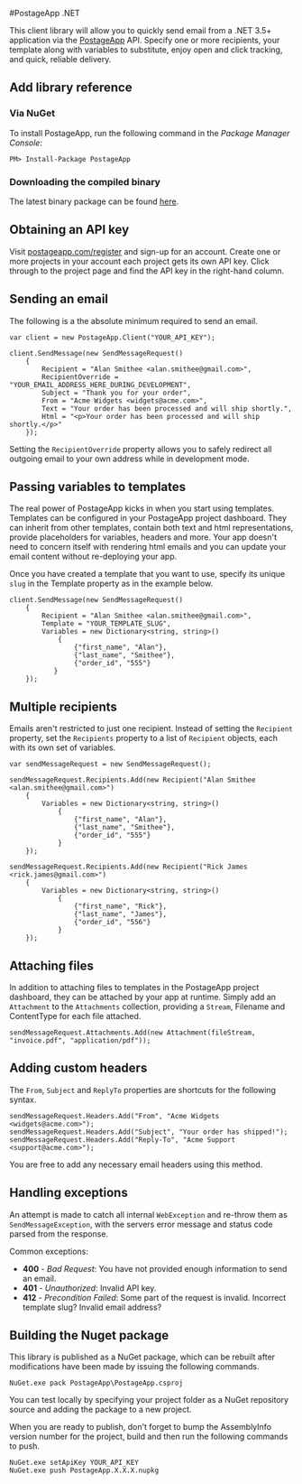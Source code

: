 #PostageApp .NET

This client library will allow you to quickly send email from a .NET 3.5+ application via the [PostageApp](http://postageapp.com) API. 
Specify one or more recipients, your template along with variables to substitute, enjoy open and click tracking, and quick, reliable delivery.

## Add library reference

### Via NuGet

To install PostageApp, run the following command in the *Package Manager Console*:

	PM> Install-Package PostageApp

### Downloading the compiled binary

The latest binary package can be found [here](http://postageapp.com/postageapp-net/PostageApp.0.0.1.zip).

## Obtaining an API key

Visit [postageapp.com/register](https://secure.postageapp.com/register) and sign-up for an account. Create one or more projects
in your account each project gets its own API key. Click through to the project page and find the API key in the right-hand column.

## Sending an email

The following is a the absolute minimum required to send an email.

	var client = new PostageApp.Client("YOUR_API_KEY");

	client.SendMessage(new SendMessageRequest()
		{
			Recipient = "Alan Smithee <alan.smithee@gmail.com>",
			RecipientOverride = "YOUR_EMAIL_ADDRESS_HERE_DURING_DEVELOPMENT",
			Subject = "Thank you for your order",
			From = "Acme Widgets <widgets@acme.com>",
			Text = "Your order has been processed and will ship shortly.",
			Html = "<p>Your order has been processed and will ship shortly.</p>"
		});

Setting the `RecipientOverride` property allows you to safely redirect all outgoing email to your own address while in development mode.

## Passing variables to templates

The real power of PostageApp kicks in when you start using templates. Templates can be configured in your PostageApp project dashboard. 
They can inherit from other templates, contain both text and html representations, provide placeholders for variables, headers and more. 
Your app doesn't need to concern itself with rendering html emails and you can update your email content without re-deploying your app. 

Once you have created a template that you want to use, specify its unique `slug` in the Template property as in the example below.

	client.SendMessage(new SendMessageRequest()
		{
			Recipient = "Alan Smithee <alan.smithee@gmail.com>",
			Template = "YOUR_TEMPLATE_SLUG",
			Variables = new Dictionary<string, string>()
				{
					{"first_name", "Alan"},
					{"last_name", "Smithee"},
					{"order_id", "555"}
			   }
		});

## Multiple recipients

Emails aren't restricted to just one recipient. Instead of setting the `Recipient` property, set the `Recipients` property
to a list of `Recipient` objects, each with its own set of variables.

	var sendMessageRequest = new SendMessageRequest();

    sendMessageRequest.Recipients.Add(new Recipient("Alan Smithee <alan.smithee@gmail.com>")
        {
            Variables = new Dictionary<string, string>()
                {
                    {"first_name", "Alan"},
					{"last_name", "Smithee"},
			        {"order_id", "555"}
                }
        });

    sendMessageRequest.Recipients.Add(new Recipient("Rick James <rick.james@gmail.com>")
        {
            Variables = new Dictionary<string, string>()
                {
                    {"first_name", "Rick"},
                    {"last_name", "James"},
                    {"order_id", "556"}
                }
        });       

## Attaching files

In addition to attaching files to templates in the PostageApp project dashboard, they can be attached by your app at runtime.
Simply add an `Attachment` to the `Attachments` collection, providing a `Stream`, Filename and ContentType for each file attached.

    sendMessageRequest.Attachments.Add(new Attachment(fileStream, "invoice.pdf", "application/pdf"));

## Adding custom headers

The `From`, `Subject` and `ReplyTo` properties are shortcuts for the following syntax.

	sendMessageRequest.Headers.Add("From", "Acme Widgets <widgets@acme.com>");
	sendMessageRequest.Headers.Add("Subject", "Your order has shipped!");
	sendMessageRequest.Headers.Add("Reply-To", "Acme Support <support@acme.com>");

You are free to add any necessary email headers using this method.

## Handling exceptions

An attempt is made to catch all internal `WebException` and re-throw them as `SendMessageException`, with the servers
error message and status code parsed from the response.

Common exceptions:

* **400** - *Bad Request*: You have not provided enough information to send an email.
* **401** - *Unauthorized*: Invalid API key.
* **412** - *Precondition Failed*: Some part of the request is invalid. Incorrect template slug? Invalid email address?

## Building the Nuget package

This library is published as a NuGet package, which can be rebuilt after modifications have been made by issuing the following commands.

	NuGet.exe pack PostageApp\PostageApp.csproj

You can test locally by specifying your project folder as a NuGet repository source and adding the package to a new project.

When you are ready to publish, don't forget to bump the AssemblyInfo version number for the project, build and then run the following commands to push.

	NuGet.exe setApiKey YOUR_API_KEY
	NuGet.exe push PostageApp.X.X.X.nupkg
